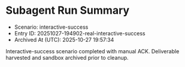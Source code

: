 # Subagent Run Summary
- Scenario: interactive-success
- Entry ID: 20251027-194902-real-interactive-success
- Archived At (UTC): 2025-10-27 19:57:34

Interactive-success scenario completed with manual ACK. Deliverable harvested and sandbox archived prior to cleanup.
